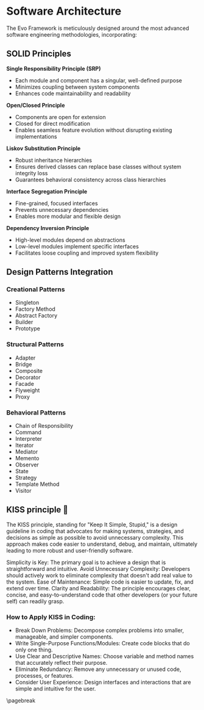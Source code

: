 # Software Architecture
The Evo Framework is meticulously designed around the most advanced software engineering methodologies, incorporating:

## SOLID Principles

**Single Responsibility Principle (SRP)**
- Each module and component has a singular, well-defined purpose
- Minimizes coupling between system components
- Enhances code maintainability and readability

**Open/Closed Principle**
- Components are open for extension
- Closed for direct modification
- Enables seamless feature evolution without disrupting existing implementations

**Liskov Substitution Principle**
- Robust inheritance hierarchies
- Ensures derived classes can replace base classes without system integrity loss
- Guarantees behavioral consistency across class hierarchies

**Interface Segregation Principle**
- Fine-grained, focused interfaces
- Prevents unnecessary dependencies
- Enables more modular and flexible design

**Dependency Inversion Principle**
- High-level modules depend on abstractions
- Low-level modules implement specific interfaces
- Facilitates loose coupling and improved system flexibility

## Design Patterns Integration

### Creational Patterns
- Singleton
- Factory Method
- Abstract Factory
- Builder
- Prototype

### Structural Patterns
- Adapter
- Bridge
- Composite
- Decorator
- Facade
- Flyweight
- Proxy

### Behavioral Patterns
- Chain of Responsibility
- Command
- Interpreter
- Iterator
- Mediator
- Memento
- Observer
- State
- Strategy
- Template Method
- Visitor

## KISS principle 💋
The KISS principle, standing for "Keep It Simple, Stupid," is a design guideline in coding that advocates for making systems, strategies, and decisions as simple as possible to avoid unnecessary complexity. This approach makes code easier to understand, debug, and maintain, ultimately leading to more robust and user-friendly software. 

Simplicity is Key: The primary goal is to achieve a design that is straightforward and intuitive. 
Avoid Unnecessary Complexity: Developers should actively work to eliminate complexity that doesn't add real value to the system. 
Ease of Maintenance: Simple code is easier to update, fix, and extend over time. 
Clarity and Readability: The principle encourages clear, concise, and easy-to-understand code that other developers (or your future self) can readily grasp. 

### How to Apply KISS in Coding:

- Break Down Problems: Decompose complex problems into smaller, manageable, and simpler components. 
- Write Single-Purpose Functions/Modules: Create code blocks that do only one thing. 
- Use Clear and Descriptive Names: Choose variable and method names that accurately reflect their purpose. 
- Eliminate Redundancy: Remove any unnecessary or unused code, processes, or features. 
- Consider User Experience: Design interfaces and interactions that are simple and intuitive for the user. 

\pagebreak